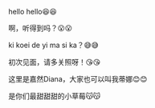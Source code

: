 hello hello😆😆

啊，听得到吗？😮😮

ki koei de yi ma si ka？😅😅

初次见面，请多关照呀！😘😘

这里是嘉然Diana，大家也可以叫我蒂娜😊😊

是你们最甜甜甜的小草莓😽😽
